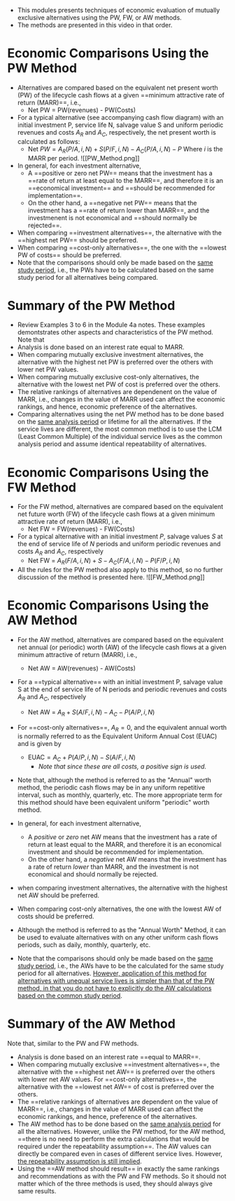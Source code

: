 - This modules presents techniques of economic evaluation of mutually exclusive alternatives using the PW, FW, or AW methods.
- The methods are presented in this video in that order.
# Economic Comparisons Using the PW Method
- Alternatives are compared based on the equivalent net present worth (PW) of the lifecycle cash flows at a given ==minimum attractive rate of return (MARR)==, i.e.,
	- Net PW = PW(revenues) - PW(Costs)
- For a typical alternative (see accompanying cash flow diagram) with an initial investment P, service life N, salvage value S and uniform periodic revenues and costs $A_R$ and $A_C$, respectively, the net present worth is calculated as follows:
	- Net $PW=A_R(P/A,i,N)+S(P/F,i,N)-A_C(P/A,i,N)-P$
Where $i$ is the MARR per period.
![[PW_Method.png]]
- In general, for each investment alternative,
	- A ==positive or zero net PW== means that the investment has a ==rate of return at least equal to the MARR==, and therefore it is an ==economical investment== and ==should be recommended for implementation==.
	- On the other hand, a ==negative net PW== means that the investment has a ==rate of return lower than MARR==, and the investmenent is not economical and ==should normally be rejected==.
- When comparing ==investment alternatives==, the alternative with the ==highest net PW== should be preferred.
- When comparing ==cost-only alternatives==, the one with the ==lowest PW of costs== should be preferred.
- Note that the comparisons should only be made based on the <u>same study period</u>, i.e., the PWs have to be calculated based on the same study period for all alternatives being compared.

# Summary of the PW Method
- Review Examples 3 to 6 in the Module 4a notes. These examples demontstrates other aspects and characteristics of the PW method.
Note that
- Analysis is done based on an interest rate equal to MARR.
- When comparing mutually exclusive investment alternatives, the alternative with the highest net PW is preferred over the others with lower net PW values.
- When comparing mutually exclusive cost-only alternatives, the alternative with the lowest net PW of cost is preferred over the others.
- The relative rankings of alternatives are dependenent on the value of MARR, i.e., changes in the value of MARR used can affect the economic rankings, and hence, economic preference of the alternatives.
- Comparing alternatives using the net PW method has to be done based on the <u>same analysis period</u> or lifetime for all the alternatives. If the service lives are different, the most common method is to use the LCM (Least Common Multiple) of the individual service lives as the common analysis period and assume identical  repeatability of alternatives.

# Economic Comparisons Using the FW Method
- For the FW method, alternatives are compared based on the equivalent net future worth (FW) of the lifecycle cash flows at a given minimum attractive rate of return (MARR), i.e.,
	- Net FW = FW(revenues) - FW(Costs)
- For a typical alternative with an initial investment $P$, salvage values $S$ at the end of service life of $N$ periods and uniform periodic revenues and costs $A_R$ and $A_C$, respectively
	- Net FW = $A_R(F/A,i,N)+S-A_C(F/A,i,N)-P(F/P,i,N)$
- All the rules for the PW method also apply to this method, so no further discussion of the method is presented here.
![[FW_Method.png]]

# Economic Comparisons Using the AW Method
- For the AW method, alternatives are compared based on the equivalent net annual (or periodic) worth (AW) of the lifecycle cash flows at a given minimum attractive of return (MARR), i.e.,
	- Net AW = AW(revenues) - AW(Costs)
- For a ==typical alternative== with an initial investment P, salvage value S at the end of service life of N periods and periodic revenues and costs $A_R$ and $A_C$, respectively
	- Net AW = $A_R+S(A/F,i,N)-A_C-P(A/P,i,N)$
- For ==cost-only alternatives==, $A_R=0$, and the equivalent annual worth is normally referred to as the Equivalent Uniform Annual Cost (EUAC) and is given by
	- EUAC$=A_C+P(A/P,i,N)-S(A/F,i,N)$
		- *Note that since these are all costs, a positive sign is used.*
- Note that, although the method is referred to as the "Annual" worth method, the periodic cash flows may be in any uniform repetitive interval, such as monthly, quarterly, etc. The more appropriate term for this method should have been equivalent uniform "periodic" worth method.

- In general, for each investment alternative,
	- A *positive* or *zero* net AW means that the investment has a rate of return at least equal to the MARR, and therefore it is an economical investment and should be recommended for implementation.
	- On the other hand, a *negative* net AW means that the investment has a rate of return *lower* than MARR, and the investment is not economical and should normally be rejected.
- when comparing investment alternatives, the alternative with the highest net AW should be preferred.
- When comparing cost-only alternatives, the one with the lowest AW of costs should be preferred.
- Although the method is referred to as the "Annual Worth" Method, it can be used to evaluate alternatives with on any other uniform cash flows periods, such as daily, monthly, quarterly, etc.
- Note that the comparisons should only be made based on the <u>same study period</u>, i.e., the AWs have to be the calculated for the same study period for all alternatives. <u>However, application of this method for alternatives with unequal service lives is simpler than that of the PW method, in that you do not have to explicitly do the AW calculations based on the common study period</u>.
# Summary of the AW Method
Note that, similar to the PW and FW methods.
- Analysis is done based on an interest rate ==equal to MARR==.
- When comparing mutually exclusive ==investment alternatives==, the alternative with the ==highest net AW== is preferred over the others with lower net AW values. For ==cost-only alternatives==, the alternative with the ==lowest net AW== of cost is preferred over the others.
- The ==relative rankings of alternatives are dependent on the value of MARR==, i.e., changes in the value of MARR used can affect the economic rankings, and hence, preference of the alternatives.
- The AW method has to be done based on the <u>same analysis period</u> for all the alternatives. However, unlike the PW method, for the AW method, ==there is no need to perform the extra calculations that would be required under the repeatability assumption==. The AW values can directly be compared even in cases of different service lives. However, <u>the repeatability assumption is still implied</u>.
- Using the ==AW method should result== in exactly the same rankings and recommendations as with the PW and FW methods. So it should not matter which of the three methods is used, they should always give same results.